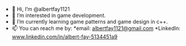 - 👋 Hi, I’m @albertfay1121
- 👀 I’m interested in game development.
- 🌱 I’m currently learning game patterns and game design in c++.
- 📫 You can reach me by:
      *email: albertfay1121@gmail.com
      *LinkedIn: www.linkedin.com/in/albert-fay-5134451a9

